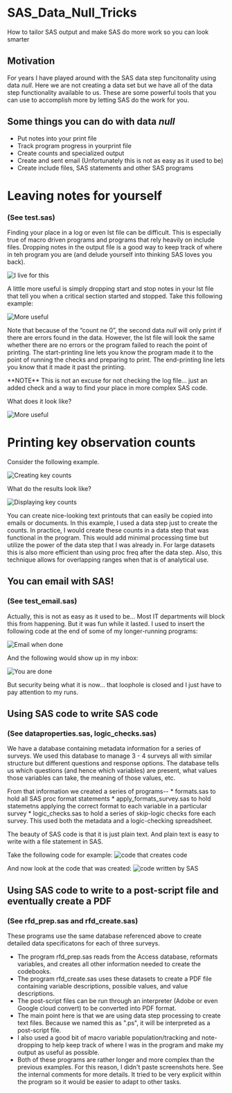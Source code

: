 <link href="/static/css/styles.css" rel="stylesheet">

# SAS_Data_Null_Tricks
How to tailor SAS output and make SAS do more work so you can look smarter

## Motivation
For years I have played around with the SAS data step funcitonality using data _null_.  Here we are not creating a data set but we have all of the data step functionality available to us.  These are some powerful tools that you can use to accomplish more by letting SAS do the work for you.

## Some things you can do with data _null_
* Put notes into your print file
* Track program progress in yourprint file
* Create counts and specialized output
* Create and sent email (Unfortunately this is not as easy as it used to be)
* Create include files, SAS statements and other SAS programs

# Leaving notes for yourself
### (See test.sas)
Finding your place in a log or even lst file can be difficult. This is especially true of macro driven programs and programs that rely heavily on include files. Dropping notes in the output file is a good way to keep track of where in teh program you are (and delude yourself into thinking SAS loves you back).

![I live for this](/images/HiMaria.png)


A little more useful is simply dropping start and stop notes in your lst file that tell you when a critical section started and stopped.  Take this following example:

![More useful](images/dropping_notes.png)

Note that because of the “count ne 0”, the second data _null_ will only print if there are errors found in the data. However, the lst file will look the same whether there are no errors or the program failed to reach the point of printing.
The start-printing line lets you know the program made it to the point of running the checks and preparing to print.
The end-printing line lets you know that it made it past the printing. 
<p>
**NOTE** This is not an excuse for not checking the log file… just an added check and a way to find your place in more complex SAS code.
<p>
What does it look like?

![More useful](images/dropping_notes_results.png)

# Printing key observation counts
Consider the following example.

![Creating key counts](images/counting_code.png)

What do the results look like?

![Displaying key counts](images/counting_results.png)

You can create nice-looking text printouts that can easily be copied into emails or documents.  In this example, I used a data step just to create the counts.  In practice, I would create these counts in a data step that was functional in the program.  This would add minimal processing time but utilize the power of the data step that I was already in.  For large datasets this is also more efficient than using proc freq after the data step.  Also, this technique allows for overlapping ranges when that is of analytical use.

## You can email with SAS!
### (See test_email.sas)
Actually, this is not as easy as it used to be... Most IT departments will block this from happening.  But it was fun while it lasted.  I used to insert the following code at the end of some of my longer-running programs:

![Email when done](images/email_code.png)

And the following would show up in my inbox:

![You are done](images/email_results.png)

But security being what it is now... that loophole is closed and I just have to pay attention to my runs. 

## Using SAS code to write SAS code
### (See dataproperties.sas, logic_checks.sas)
We have a database containing metadata information for a series of surveys.  We used this database to manage 3 - 4 surveys all with similar structure but different questions and response options.  The database tells us which questions (and hence which variables) are present, what values those variables can take, the meaning of those values, etc.  
<P>
From that information we created a series of programs--
* formats.sas to hold all SAS proc format statements
* apply_formats_survey.sas to hold statemetns applying the correct format to each variable in a particular survey
* logic_checks.sas to hold a series of skip-logic checks fore each survey. This used both the metadata and a logic-checking spreadsheet.
<p>
The beauty of SAS code is that it is just plain text.  And plain text is easy to write with a file statement in SAS.

Take the following code for example:
![code that creates code](images/code_creating_code.png)

And now look at the code that was created:
![code written by SAS](images/code_creating_results.png)

## Using SAS code to write to a post-script file and eventually create a PDF
### (See rfd_prep.sas and rfd_create.sas)
These programs use the same database referenced above to create detailed data specificatons for each of three surveys.  
* The program rfd_prep.sas reads from the Access database, reformats variables, and creates all other information needed to create the codebooks. 
* The program rfd_create.sas uses these datasets to create a PDF file containing variable descriptions, possible values, and value descriptions. 
* The post-script files can be run through an interpreter (Adobe or even Google cloud convert) to be converted into PDF format.
* The main point here is that we are using data step processing to create text files.  Because we named this as ".ps", it will be interpreted as a post-script file.  
* I also used a good bit of macro variable population/tracking and note-dropping to help keep track of where I was in the program and make my output as useful as possible.
* Both of these programs are rather longer and more complex than the previous examples. For this reason, I didn't paste screenshots here. See the internal comments for more details.  It tried to be very explicit within the program so it would be easier to adapt to other tasks.